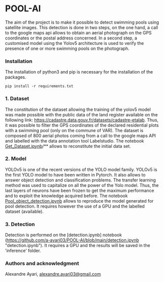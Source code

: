 # POOL-AI

The aim of the project is to make it possible to detect swimming pools using satellite images. This detection is done in two steps, on the one hand, a call to the google maps api allows to obtain an aerial photograph on the GPS coordinates or the postal address concerned. In a second step, a customised model using the Yolov5 architecture is used to verify the presence of one or more swimming pools on the photograph.

### Installation

The installation of python3 and pip is necessary for the installation of the packages.

    pip install -r requirements.txt

### 1. Dataset

The constitution of the dataset allowing the training of the yolov5 model was made possible with the public data of the land register available on the following link: https://cadastre.data.gouv.fr/datasets/cadastre-etalab. Thus, it was possible to filter the GPS coordinates of the declared residential plots with a swimming pool (only on the commune of VAR). The dataset is composed of 800 aerial photos coming from a call to the google maps API and labelled with the data annotation tool Labelstudio.
The notebook [Get_Dataset.ipynb](https://github.com/a-ayari03/POOL-AI/blob/main/build_pool_model/Get_Dataset.ipynb "Get_Dataset.ipynb")/** allows to reconstitute the initial data set.

### 2. Model

YOLOv5 is one of the recent versions of the YOLO model family. YOLOv5 is the first YOLO model to have been written in Pytorch. It also allows to answer object detection and classification problems. The transfer learning method was used to capitalize on all the power of the Yolo model. Thus, the last layers of neurons have been frozen to get the maximum performance and to exploit the knowledge acquired before.
The notebook [Pool_object_detection.ipynb](https://github.com/a-ayari03/POOL-AI/blob/main/build_pool_model/Pool_object_detection.ipynb "Pool_object_detection.ipynb") allows to reproduce the model generated for pool detection. It requires however the use of a GPU and the labelled dataset (available).

### 3. Detection
Detection is performed on the [detection.ipynb] notebook (https://github.com/a-ayari03/POOL-AI/blob/main/detection.ipynb "detection.ipynb"). It requires a GPU and the results will be saved in the 'inference' folder.

### Authors and acknowledgment
Alexandre Ayari, alexandre.ayari03@gmail.com 



